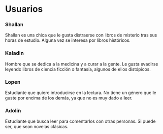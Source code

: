 # Usuarios

### Shallan

Shallan es una chica que le gusta distraerse con libros de misterio tras sus horas de estudio. Alguna vez se interesa por libros históricos.

### Kaladin

Hombre que se dedica a la medicina y a curar a la gente. Le gusta evadirse leyendo libros de ciencia ficción o fantasía, algunos de ellos distópicos.

### Lopen

Estudiante que quiere introducirse en la lectura. No tiene un género que le guste por encima de los demás, ya que no es muy dado a leer.

### Adolin

Estudiante que busca leer para comentarlos con otras personas. Si puede ser, que sean novelas clásicas.